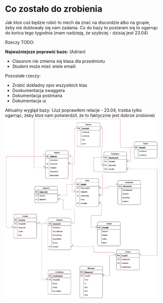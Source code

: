 # Co zostało do zrobienia

Jak ktoś coś będzie robić to niech da znać na discordzie albo na grupie, żeby nie dublowały się nam zadania. Co do bazy to postaram się to ogarnąc do końca tego tygodnia (mam nadzieję, że szybciej - dzisiaj jest 23.04)

Rzeczy TODO:

**Najważniejsze poprawić baze:** (Adrian)
* Classrom nie zmienia się klasa dla przedmiotu
* Student może mieć wiele emaili

Pozostałe rzeczy:
* Zrobić dokładny opis wszystkich klas
* Dookumentacja swaggera 
* Dokumentacja postmana
* Dokumentacja ui 


Aktualny wygląd bazy:
(Już poprawiłem relacje - 23.04, trzeba tylko ogarnąc, żeby ktoś nam potwierdził, że to faktycznie jest dobrze zrobione)
![alt text](https://github.com/adinokd6/MobieAppProject/blob/main/MainFiles/ERD-koniec.drawio1(1).jpg)
